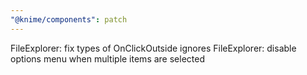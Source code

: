 ```yaml
---
"@knime/components": patch
---
```


FileExplorer: fix types of OnClickOutside ignores
FileExplorer: disable options menu when multiple items are selected
